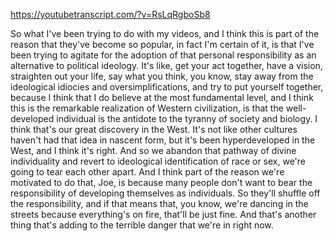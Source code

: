 https://youtubetranscript.com/?v=RsLqRgboSb8

 So what I've been trying to do with my videos, and I think this is part of the reason that they've become so popular, in fact I'm certain of it, is that I've been trying to agitate for the adoption of that personal responsibility as an alternative to political ideology. It's like, get your act together, have a vision, straighten out your life, say what you think, you know, stay away from the ideological idiocies and oversimplifications, and try to put yourself together, because I think that I do believe at the most fundamental level, and I think this is the remarkable realization of Western civilization, is that the well-developed individual is the antidote to the tyranny of society and biology. I think that's our great discovery in the West. It's not like other cultures haven't had that idea in nascent form, but it's been hyperdeveloped in the West, and I think it's right. And so we abandon that pathway of divine individuality and revert to ideological identification of race or sex, we're going to tear each other apart. And I think part of the reason we're motivated to do that, Joe, is because many people don't want to bear the responsibility of developing themselves as individuals. So they'll shuffle off the responsibility, and if that means that, you know, we're dancing in the streets because everything's on fire, that'll be just fine. And that's another thing that's adding to the terrible danger that we're in right now.